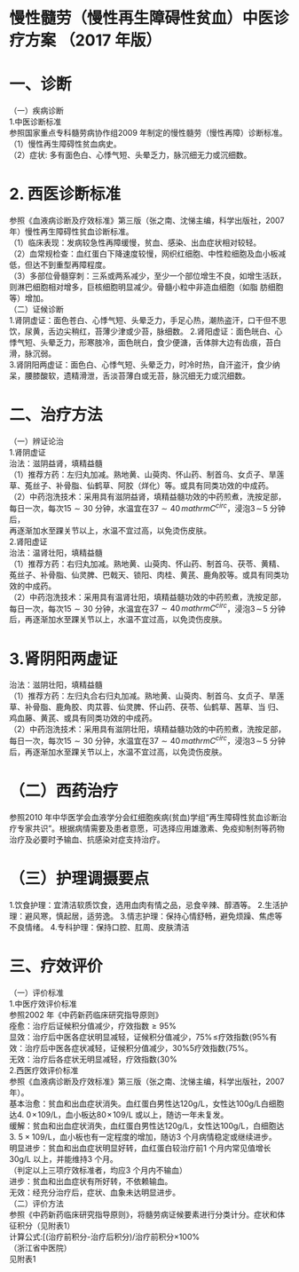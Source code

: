 # 慢性髓劳（慢性再生障碍性贫血）中医诊疗方案 （2017 年版）  
# 一、诊断  
（一）疾病诊断  
1.中医诊断标准  
参照国家重点专科髓劳病协作组2009 年制定的慢性髓劳（慢性再障）诊断标准。  
（1）慢性再生障碍性贫血病史。  
（2）症状: 多有面色白、心悸气短、头晕乏力，脉沉细无力或沉细数。  
# 2. 西医诊断标准  
参照《血液病诊断及疗效标准》第三版（张之南、沈悌主编，科学出版社，2007 年）慢性再生障碍性贫血诊断标准。  
（1）临床表现：发病较急性再障缓慢，贫血、感染、出血症状相对较轻。  
（2）血常规检查：血红蛋白下降速度较慢，网织红细胞、中性粒细胞及血小板减低，但达不到重型再障程度。  
（3）多部位骨髓穿刺：三系或两系减少，至少一个部位增生不良，如增生活跃，则淋巴细胞相对增多，巨核细胞明显减少。骨髓小粒中非造血细胞（如脂 肪细胞等）增加。  
（二）证候诊断  
1.肾阴虚证：面色苍白、心悸气短、头晕乏力，手足心热，潮热盗汗，口干但不思饮，尿黄，舌边尖稍红，苔薄少津或少苔，脉细数。 2.肾阳虚证：面色㿠白、心悸气短、头晕乏力，形寒肢冷，面色㿠白，食少便溏，舌体胖大边有齿痕，苔白滑，脉沉弱。  
3.肾阴阳两虚证：面色白、心悸气短、头晕乏力，时冷时热，自汗盗汗，食少纳呆，腰膝酸软，遗精滑泄，舌淡苔薄白或无苔，脉沉细无力或沉细数。  
# 二、治疗方法  
（一）辨证论治  
1.肾阴虚证  
治法：滋阴益肾，填精益髓  
（1）推荐方药：左归丸加减。熟地黄、山萸肉、怀山药、制首乌、女贞子、旱莲草、菟丝子、补骨脂、仙鹤草、阿胶（烊化）等。或具有同类功效的中成药。  
（2）中药泡洗技术：采用具有滋阴益肾，填精益髓功效的中药煎煮，洗按足部，每日一次，每次$15{\sim}30$ 分钟，水温宜在$37{\sim}40\,mathrm{C}^{circ}$，浸泡$3\!\sim\!5$ 分钟后，  
再逐渐加水至踝关节以上，水温不宜过高，以免烫伤皮肤。  
2.肾阳虚证  
治法：温肾壮阳，填精益髓  
（1）推荐方药：右归丸加减。熟地黄、山萸肉、怀山药、制首乌、茯苓、黄精、菟丝子、补骨脂、仙灵脾、巴戟天、锁阳、肉桂、黄芪、鹿角胶等。或具有同类功效的中成药。  
（2）中药泡洗技术：采用具有温肾壮阳，填精益髓功效的中药煎煮，洗按足部，每日一次，每次$15{\sim}30$ 分钟，水温宜在$37{\sim}40\,mathrm{C}^{circ}$，浸泡$3\!\sim\!5$ 分钟后，再逐渐加水至踝关节以上，水温不宜过高，以免烫伤皮肤。  
# 3.肾阴阳两虚证  
治法：滋阴壮阳，填精益髓  
（1）推荐方药：左归丸合右归丸加减。熟地黄、山萸肉、制首乌、女贞子、旱莲草、补骨脂、鹿角胶、肉苁蓉、仙灵脾、怀山药、茯苓、仙鹤草、茜草、当 归、鸡血藤、黄芪、或具有同类功效的中成药。  
（2）中药泡洗技术：采用具有滋阴壮阳，填精益髓功效的中药煎煮，洗按足部，每日一次，每次$15{\sim}30$ 分钟，水温宜在$37{\sim}40\,mathrm{C}^{circ}$，浸泡$3\!\sim\!5$ 分钟后，再逐渐加水至踝关节以上，水温不宜过高，以免烫伤皮肤。  
# （二）西药治疗  
参照2010 年中华医学会血液学分会红细胞疾病(贫血)学组“再生障碍性贫血诊断治疗专家共识”。根据病情需要及患者意愿，可选择应用雄激素、免疫抑制剂等药物治疗及必要时予输血、抗感染对症支持治疗。  
# （三）护理调摄要点  
1.饮食护理：宜清洁软质饮食，选用血肉有情之品，忌食辛辣、醇酒等。 2.生活护理：避风寒，慎起居，适劳逸。 3.情志护理：保持心情舒畅，避免烦躁、焦虑等不良情绪。 4.专科护理：保持口腔、肛周、皮肤清洁  
# 三、疗效评价  
（一）评价标准  
1.中医疗效评价标准  
参照2002 年《中药新药临床研究指导原则》  
痊愈：治疗后证候积分值减少，疗效指数${\geqslant}95\%$  
显效：治疗后中医各症状明显减轻，证候积分值减少，$75\%\!\leqslant$疗效指数$\langle95\%$有效：治疗后中医各症状减轻，证候积分值减少，$30\%5$疗效指数$\langle75\%$。  
无效：治疗后各症状无明显减轻，疗效指数$\langle30\%$  
2.西医疗效评价标准  
参照《血液病诊断及疗效标准》第三版（张之南、沈悌主编，科学出版社，2007 年）。  
基本治愈：贫血和出血症状消失。血红蛋白男性达$120\mathrm{g/L}$，女性达$100\mathrm{g/L}$白细胞达$4.~0\!\times\!109/\mathrm{L}$，血小板达$80\!\times\!109/\mathrm{L}$ 或以上，随访一年未复发。  
缓解：贫血和出血症状消失，血红蛋白男性达$120\mathrm{g/L}$，女性达$100\mathrm{g/L}$，白细胞达$3.\ 5\times109/\mathrm{L}$，血小板也有一定程度的增加，随访3 个月病情稳定或继续进步。  
明显进步：贫血和出血症状明显好转，血红蛋白较治疗前1 个月内常见值增长$30\mathrm{g/L}$ 以上，并能维持3 个月。  
（判定以上三项疗效标准者，均应3 个月内不输血）  
进步：贫血和出血症状有所好转，不依赖输血。  
无效：经充分治疗后，症状、血象未达明显进步。  
（二）评价方法  
参照《中药新药临床研究指导原则》，将髓劳病证候要素进行分类计分。症状和体征积分（见附表1）  
计算公式:[(治疗前积分-治疗后积分)/治疗前积分$\times100\%$  
（浙江省中医院）  
见附表1  
